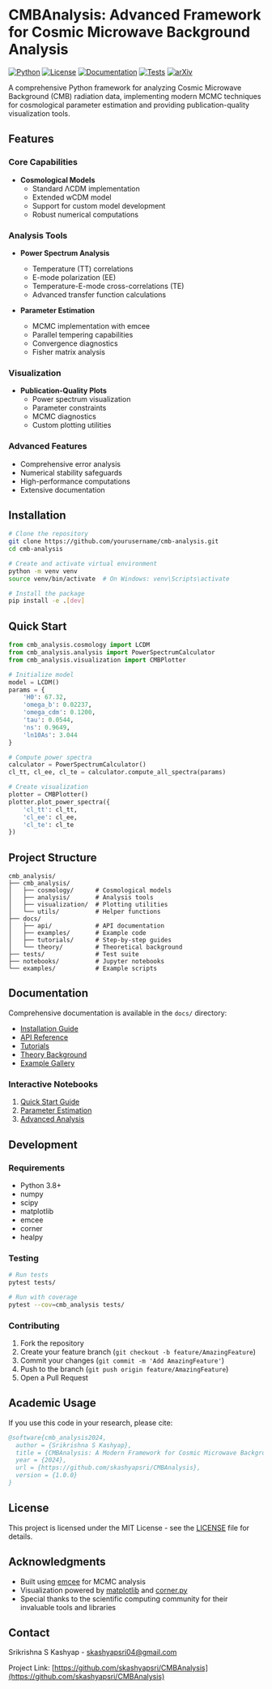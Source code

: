 # CMBAnalysis: Advanced Framework for Cosmic Microwave Background Analysis

[![Python](https://img.shields.io/badge/Python-3.8%2B-blue.svg)](https://www.python.org/downloads/)
[![License](https://img.shields.io/badge/License-MIT-green.svg)](LICENSE)
[![Documentation](https://img.shields.io/badge/docs-latest-brightgreen.svg)](docs/)
[![Tests](https://img.shields.io/badge/tests-passing-brightgreen.svg)](tests/)
[![arXiv](https://img.shields.io/badge/arXiv-astro--ph%2FXXXXXX-red.svg)](https://arxiv.org/abs/astro-ph/XXXXXX)

A comprehensive Python framework for analyzing Cosmic Microwave Background (CMB) radiation data, implementing modern MCMC techniques for cosmological parameter estimation and providing publication-quality visualization tools.

## Features

### Core Capabilities

- **Cosmological Models**
  - Standard ΛCDM implementation
  - Extended wCDM model
  - Support for custom model development
  - Robust numerical computations

### Analysis Tools

- **Power Spectrum Analysis**

  - Temperature (TT) correlations
  - E-mode polarization (EE)
  - Temperature-E-mode cross-correlations (TE)
  - Advanced transfer function calculations

- **Parameter Estimation**
  - MCMC implementation with emcee
  - Parallel tempering capabilities
  - Convergence diagnostics
  - Fisher matrix analysis

### Visualization

- **Publication-Quality Plots**
  - Power spectrum visualization
  - Parameter constraints
  - MCMC diagnostics
  - Custom plotting utilities

### Advanced Features

- Comprehensive error analysis
- Numerical stability safeguards
- High-performance computations
- Extensive documentation

## Installation

```bash
# Clone the repository
git clone https://github.com/yourusername/cmb-analysis.git
cd cmb-analysis

# Create and activate virtual environment
python -m venv venv
source venv/bin/activate  # On Windows: venv\Scripts\activate

# Install the package
pip install -e .[dev]
```

## Quick Start

```python
from cmb_analysis.cosmology import LCDM
from cmb_analysis.analysis import PowerSpectrumCalculator
from cmb_analysis.visualization import CMBPlotter

# Initialize model
model = LCDM()
params = {
    'H0': 67.32,
    'omega_b': 0.02237,
    'omega_cdm': 0.1200,
    'tau': 0.0544,
    'ns': 0.9649,
    'ln10As': 3.044
}

# Compute power spectra
calculator = PowerSpectrumCalculator()
cl_tt, cl_ee, cl_te = calculator.compute_all_spectra(params)

# Create visualization
plotter = CMBPlotter()
plotter.plot_power_spectra({
    'cl_tt': cl_tt,
    'cl_ee': cl_ee,
    'cl_te': cl_te
})
```

## Project Structure

```
cmb_analysis/
├── cmb_analysis/
│   ├── cosmology/      # Cosmological models
│   ├── analysis/       # Analysis tools
│   ├── visualization/  # Plotting utilities
│   └── utils/          # Helper functions
├── docs/
│   ├── api/            # API documentation
│   ├── examples/       # Example code
│   ├── tutorials/      # Step-by-step guides
│   └── theory/         # Theoretical background
├── tests/              # Test suite
├── notebooks/          # Jupyter notebooks
└── examples/           # Example scripts
```

## Documentation

Comprehensive documentation is available in the `docs/` directory:

- [Installation Guide](docs/installation.md)
- [API Reference](docs/api/)
- [Tutorials](docs/tutorials/)
- [Theory Background](docs/theory/)
- [Example Gallery](docs/examples/)

### Interactive Notebooks

1. [Quick Start Guide](notebooks/01_quick_start.ipynb)
2. [Parameter Estimation](notebooks/02_parameter_estimation.ipynb)
3. [Advanced Analysis](notebooks/03_advanced_analysis.ipynb)

## Development

### Requirements

- Python 3.8+
- numpy
- scipy
- matplotlib
- emcee
- corner
- healpy

### Testing

```bash
# Run tests
pytest tests/

# Run with coverage
pytest --cov=cmb_analysis tests/
```

### Contributing

1. Fork the repository
2. Create your feature branch (`git checkout -b feature/AmazingFeature`)
3. Commit your changes (`git commit -m 'Add AmazingFeature'`)
4. Push to the branch (`git push origin feature/AmazingFeature`)
5. Open a Pull Request

## Academic Usage

If you use this code in your research, please cite:

```bibtex
@software{cmb_analysis2024,
  author = {Srikrishna S Kashyap},
  title = {CMBAnalysis: A Modern Framework for Cosmic Microwave Background Analysis},
  year = {2024},
  url = {https://github.com/skashyapsri/CMBAnalysis},
  version = {1.0.0}
}
```

## License

This project is licensed under the MIT License - see the [LICENSE](LICENSE) file for details.

## Acknowledgments

- Built using [emcee](https://emcee.readthedocs.io/) for MCMC analysis
- Visualization powered by [matplotlib](https://matplotlib.org/) and [corner.py](https://corner.readthedocs.io/)
- Special thanks to the scientific computing community for their invaluable tools and libraries

## Contact

Srikrishna S Kashyap - skashyapsri04@gmail.com

Project Link: [https://github.com/skashyapsri/CMBAnalysis](https://github.com/skashyapsri/CMBAnalysis)
